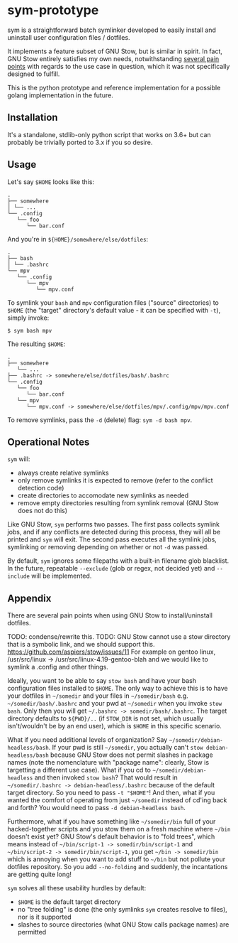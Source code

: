 # sym-prototype

sym is a straightforward batch symlinker developed to easily install and uninstall user configuration files / dotfiles.

It implements a feature subset of GNU Stow, but is similar in spirit. In fact, GNU Stow entirely satisfies my own needs, notwithstanding [several pain points](#Appendix) with regards to the use case in question, which it was not specifically designed to fulfill.

This is the python prototype and reference implementation for a possible golang implementation in the future.


## Installation

It's a standalone, stdlib-only python script that works on 3.6+ but can probably be trivially ported to 3.x if you so desire.


## Usage

Let's say `$HOME` looks like this:

	.
    ├── somewhere
    │ └── ...
    └── .config
       └── foo
          └── bar.conf

And you're in `${HOME}/somewhere/else/dotfiles`:

    .
    ├── bash
    │ └── .bashrc
    └── mpv
       └── .config
          └── mpv
             └── mpv.conf

To symlink your `bash` and `mpv` configuration files ("source" directories) to `$HOME` (the "target" directory's default value - it can be specified with `-t`), simply invoke:

	$ sym bash mpv

The resulting `$HOME`:

    .
    ├── somewhere
       └── ...
    ├── .bashrc -> somewhere/else/dotfiles/bash/.bashrc
    └── .config
       └── foo
          └── bar.conf
       └── mpv
          └── mpv.conf -> somewhere/else/dotfiles/mpv/.config/mpv/mpv.conf

To remove symlinks, pass the `-d` (delete) flag: `sym -d bash mpv`.


## Operational Notes

`sym` will:

- always create relative symlinks
- only remove symlinks it is expected to remove (refer to the conflict detection code)
- create directories to accomodate new symlinks as needed
- remove empty directories resulting from symlink removal (GNU Stow does not do this)

Like GNU Stow, `sym` performs two passes. The first pass collects symlink jobs, and if any conflicts are detected during this process, they will all be printed and `sym` will exit. The second pass executes all the symlink jobs, symlinking or removing depending on whether or not `-d` was passed.

By default, `sym` ignores some filepaths with a built-in filename glob blacklist. In the future, repeatable `--exclude` (glob or regex, not decided yet) and `--include` will be implemented.


## Appendix

There are several pain points when using GNU Stow to install/uninstall dotfiles.

TODO: condense/rewrite this.
TODO: GNU Stow cannot use a stow directory that is a symbolic link, and we should support this. https://github.com/aspiers/stow/issues/11
    For example on gentoo linux, /usr/src/linux -> /usr/src/linux-4.19-gentoo-blah and we would like to symlink a .config and other things.

Ideally, you want to be able to say `stow bash` and have your bash configuration files installed to `$HOME`. The only way to achieve this is to have your dotfiles in `~/somedir` and your files in `~/somedir/bash` e.g. `~/somedir/bash/.bashrc` and your pwd at `~/somedir` when you invoke `stow bash`. Only then you will get `~/.bashrc -> somedir/bash/.bashrc`. The target directory defaults to `${PWD}/..` (if `STOW_DIR` is not set, which usually isn't/wouldn't be by an end user), which is `$HOME` in this specific scenario.

What if you need additional levels of organization? Say `~/somedir/debian-headless/bash`. If your pwd is still `~/somedir`, you actually can't `stow debian-headless/bash` because GNU Stow does not permit slashes in package names (note the nomenclature with "package name": clearly, Stow is targetting a different use case). What if you cd to `~/somedir/debian-headless` and then invoked `stow bash`? That would result in `~/somedir/.bashrc -> debian-headless/.bashrc` because of the default target directory. So you need to pass `-t "$HOME"`! And then, what if you wanted the comfort of operating from just `~/somedir` instead of cd'ing back and forth? You would need to pass `-d debian-headless bash`.

Furthermore, what if you have something like `~/somedir/bin` full of your hacked-together scripts and you stow them on a fresh machine where `~/bin` doesn't exist yet? GNU Stow's default behavior is to "fold trees", which means instead of `~/bin/script-1 -> somedir/bin/script-1` and `~/bin/script-2 -> somedir/bin/script-1`, you get `~/bin -> somedir/bin` which is annoying when you want to add stuff to `~/bin` but not pollute your dotfiles repository. So you add `--no-folding` and suddenly, the incantations are getting quite long!

`sym` solves all these usability hurdles by default:

- `$HOME` is the default target directory
- no "tree folding" is done (the only symlinks `sym` creates resolve to files), nor is it supported
- slashes to source directories (what GNU Stow calls package names) are permitted
